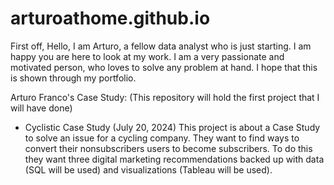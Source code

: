 # arturoathome.github.io
First off, 
Hello, I am Arturo, a fellow data analyst who is just starting. I am happy you are here to look at my work.
I am a very passionate and motivated person, who loves to solve any problem at hand. I hope that this is shown through my portfolio.

Arturo Franco's Case Study:
(This repository will hold the first project that I will have done)
  * Cyclistic Case Study (July 20, 2024)
    This project is about a Case Study to solve an issue for a cycling company. They want to find ways to convert their nonsubscribers users to become subscribers. To do this they want three digital marketing
    recommendations backed up with data (SQL will be used) and visualizations (Tableau will be used).
